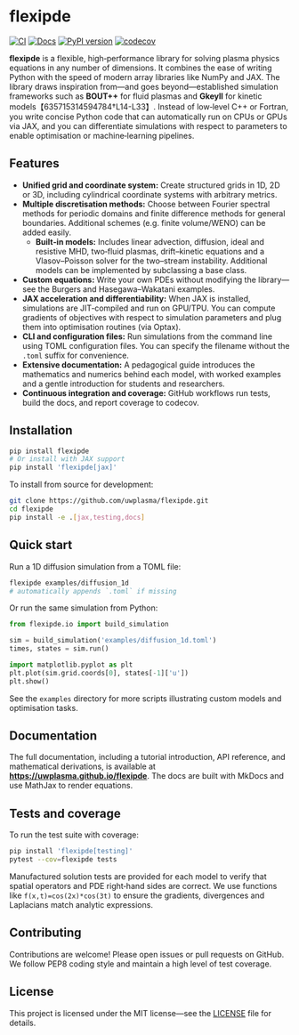 # flexipde

[![CI](https://github.com/uwplasma/flexipde/actions/workflows/ci.yml/badge.svg)](https://github.com/uwplasma/flexipde/actions/workflows/ci.yml)
[![Docs](https://github.com/uwplasma/flexipde/actions/workflows/docs.yml/badge.svg)](https://uwplasma.github.io/flexipde)
[![PyPI version](https://badge.fury.io/py/flexipde.svg)](https://pypi.org/project/flexipde)
[![codecov](https://codecov.io/gh/uwplasma/flexipde/branch/main/graph/badge.svg)](https://codecov.io/gh/uwplasma/flexipde)

**flexipde** is a flexible, high‑performance library for solving plasma physics equations in any number of dimensions.  It combines the ease of writing Python with the speed of modern array libraries like NumPy and JAX.  The library draws inspiration from—and goes beyond—established simulation frameworks such as **BOUT++** for fluid plasmas and **Gkeyll** for kinetic models【635715314594784†L14-L33】.  Instead of low‑level C++ or Fortran, you write concise Python code that can automatically run on CPUs or GPUs via JAX, and you can differentiate simulations with respect to parameters to enable optimisation or machine‑learning pipelines.

## Features

- **Unified grid and coordinate system:** Create structured grids in 1D, 2D or 3D, including cylindrical coordinate systems with arbitrary metrics.
- **Multiple discretisation methods:** Choose between Fourier spectral methods for periodic domains and finite difference methods for general boundaries.  Additional schemes (e.g. finite volume/WENO) can be added easily.
    - **Built‑in models:** Includes linear advection, diffusion, ideal and resistive MHD, two‑fluid plasmas, drift–kinetic equations and a Vlasov–Poisson solver for the two–stream instability.  Additional models can be implemented by subclassing a base class.
- **Custom equations:** Write your own PDEs without modifying the library—see the Burgers and Hasegawa–Wakatani examples.
- **JAX acceleration and differentiability:** When JAX is installed, simulations are JIT‑compiled and run on GPU/TPU.  You can compute gradients of objectives with respect to simulation parameters and plug them into optimisation routines (via Optax).
- **CLI and configuration files:** Run simulations from the command line using TOML configuration files.  You can specify the filename without the `.toml` suffix for convenience.
- **Extensive documentation:** A pedagogical guide introduces the mathematics and numerics behind each model, with worked examples and a gentle introduction for students and researchers.
- **Continuous integration and coverage:** GitHub workflows run tests, build the docs, and report coverage to codecov.

## Installation

```bash
pip install flexipde
# Or install with JAX support
pip install 'flexipde[jax]'
```

To install from source for development:

```bash
git clone https://github.com/uwplasma/flexipde.git
cd flexipde
pip install -e .[jax,testing,docs]
```

## Quick start

Run a 1D diffusion simulation from a TOML file:

```bash
flexipde examples/diffusion_1d
# automatically appends `.toml` if missing
```

Or run the same simulation from Python:

```python
from flexipde.io import build_simulation

sim = build_simulation('examples/diffusion_1d.toml')
times, states = sim.run()

import matplotlib.pyplot as plt
plt.plot(sim.grid.coords[0], states[-1]['u'])
plt.show()
```

See the `examples` directory for more scripts illustrating custom models and optimisation tasks.

## Documentation

The full documentation, including a tutorial introduction, API reference, and mathematical derivations, is available at **https://uwplasma.github.io/flexipde**.  The docs are built with MkDocs and use MathJax to render equations.

## Tests and coverage

To run the test suite with coverage:

```bash
pip install 'flexipde[testing]'
pytest --cov=flexipde tests
```

Manufactured solution tests are provided for each model to verify that spatial operators and PDE right‑hand sides are correct.  We use functions like `f(x,t)=cos(2x)*cos(3t)` to ensure the gradients, divergences and Laplacians match analytic expressions.

## Contributing

Contributions are welcome!  Please open issues or pull requests on GitHub.  We follow PEP8 coding style and maintain a high level of test coverage.

## License

This project is licensed under the MIT license—see the [LICENSE](LICENSE) file for details.